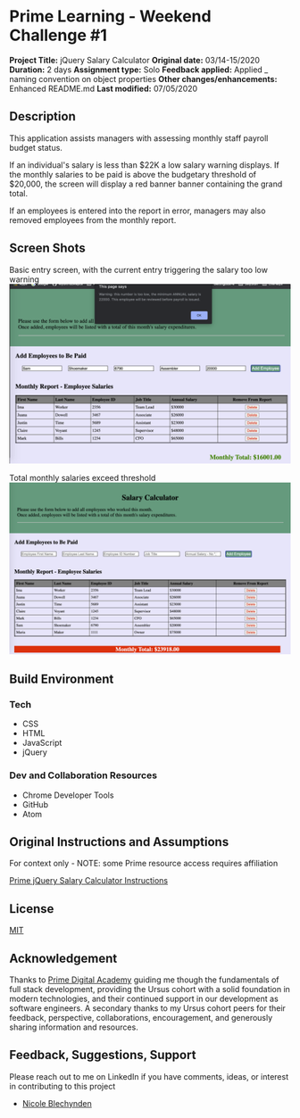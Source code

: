 # Prime Learning - Weekend Challenge #1

**Project Title:** jQuery Salary Calculator
**Original date:** 03/14-15/2020
**Duration:** 2 days
**Assignment type:** Solo
**Feedback applied:** Applied \_ naming convention on object properties
**Other changes/enhancements:** Enhanced README.md
**Last modified:** 07/05/2020

## Description

This application assists managers with assessing monthly staff payroll budget status.

If an individual's salary is less than \$22K a low salary warning displays. If the monthly salaries to be paid is above the budgetary threshold of \$20,000, the screen will display a red banner banner containing the grand total.

If an employees is entered into the report in error, managers may also removed employees from the monthly report.

## Screen Shots

Basic entry screen, with the current entry triggering the salary too low warning
![Entry Page](documentation/jQuerySS1.png)

Total monthly salaries exceed threshold
![Entry Page with excessive salary expenditures](documentation/jQuerySS2.png)

## Build Environment

### Tech

- CSS
- HTML
- JavaScript
- jQuery

### Dev and Collaboration Resources

- Chrome Developer Tools
- GitHub
- Atom

## Original Instructions and Assumptions

For context only - NOTE: some Prime resource access requires affiliation

[Prime jQuery Salary Calculator Instructions](documentation/INSTRUCTIONS.md)

## License

[MIT](./LICENSE.txt)

## Acknowledgement

Thanks to [Prime Digital Academy](https://www.primeacademy.io/) guiding me though the fundamentals of full stack development, providing the Ursus cohort with a solid foundation in modern technologies, and their continued support in our development as software engineers. A secondary thanks to my Ursus cohort peers for their feedback, perspective, collaborations, encouragement, and generously sharing information and resources.

## Feedback, Suggestions, Support

Please reach out to me on LinkedIn if you have comments, ideas, or interest in contributing to this project

- [Nicole Blechynden](https://www.linkedin.com/in/nicoleblechynden/)

